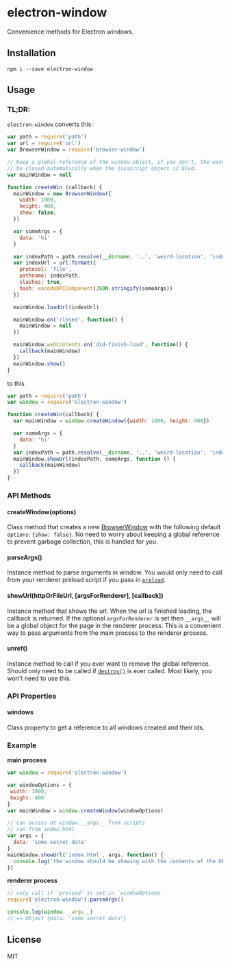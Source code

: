 electron-window
===============

Convenience methods for Electron windows.


Installation
------------

    npm i --save electron-window


Usage
-----

### TL;DR:

`electron-window` converts this:

```js
var path = require('path')
var url = require('url')
var BrowserWindow = require('browser-window')

// Keep a global reference of the window object, if you don't, the window will
// be closed automatically when the javascript object is GCed.
var mainWindow = null

function createWin (callback) {
  mainWindow = new BrowserWindow({
    width: 1000,
    height: 400,
    show: false,
  })

  var someArgs = {
    data: 'hi'
  }

  var indexPath = path.resolve(__dirname, '..', 'weird-location', 'index.html')
  var indexUrl = url.format({
    protocol: 'file',
    pathname: indexPath,
    slashes: true,
    hash: encodeURIComponent(JSON.stringify(someArgs))
  })

  mainWindow.loadUrl(indexUrl)

  mainWindow.on('closed', function() {
    mainWindow = null
  })

  mainWindow.webContents.on('did-finish-load', function() {
    callback(mainWindow)
  })
  mainWindow.show()
}

```

to this

```js
var path = require('path')
var window = require('electron-window')

function createWin(callback) {
  var mainWindow = window.createWindow({width: 1000, height: 400})

  var someArgs = {
    data: 'hi'
  }
  var indexPath = path.resolve(__dirname, '..', 'weird-location', 'index.html')
  mainWindow.showUrl(indexPath, someArgs, function () {
    callback(mainWindow)
  })
}
```


### API Methods

#### createWindow(options)

Class method that creates a new [BrowserWindow](https://github.com/atom/electron/blob/master/docs/api/browser-window.md) with
the following default `options`: `{show: false}`. No need to worry about keeping a global reference
to prevent garbage collection, this is handled for you.


#### parseArgs()

Instance method to parse arguments in window. You would only need to call from your renderer preload script if you pass in
[`preload`](https://github.com/atom/electron/blob/master/docs/api/browser-window.md#new-browserwindowoptions).


#### showUrl(httpOrFileUrl, [argsForRenderer], [callback])

Instance method that shows the url. When the url is finished loading, the callback is returned. If the optional `argsForRenderer` is set
then `__args__` will be a global object for the page in the renderer process. This is a convenient way to pass
arguments from the main process to the renderer process.


#### unref()

Instance method to call if you ever want to remove the global reference. Should only need to be called if
[`destroy()`](https://github.com/atom/electron/blob/master/docs/api/browser-window.md#browserwindowdestroy) is ever called.
Most likely, you won't need to use this.


### API Properties

#### windows

Class property to get a reference to all windows created and their ids.



### Example

**main process**

```js
var window = require('electron-window')

var windowOptions = {
 width: 1000,
 height: 400
}
var mainWindow = window.createWindow(windowOptions)

// can access at window.__args__ from scripts
// ran from index.html
var args = {
  data: 'some secret data'
}
mainWindow.showUrl('index.html', args, function() {
  console.log('the window should be showing with the contents of the URL now')
})
```

**renderer process**

```js
// only call if `preload` is set in `windowOptions`
require('electron-window').parseArgs()

console.log(window.__args__)
// => Object {data: "some secret data"}
```


License
-------

MIT


